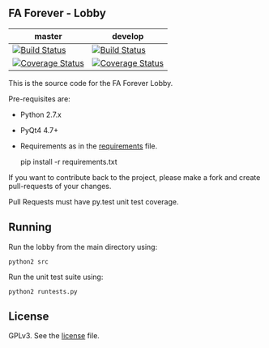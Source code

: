  

FA Forever - Lobby 
------------------
master|develop
 ------------ | -------------
[![Build Status](https://travis-ci.org/FAForever/lobby.svg?branch=master)](https://travis-ci.org/FAForever/lobby) | [![Build Status](https://travis-ci.org/FAForever/lobby.svg?branch=develop)](https://travis-ci.org/FAForever/lobby)
[![Coverage Status](https://coveralls.io/repos/FAForever/lobby/badge.png?branch=coverage)](https://coveralls.io/r/FAForever/lobby?branch=master) | [![Coverage Status](https://coveralls.io/repos/FAForever/lobby/badge.png?branch=coverage)](https://coveralls.io/r/FAForever/lobby?branch=develop)

This is the source code for the FA Forever Lobby.

Pre-requisites are:

- Python 2.7.x
- PyQt4 4.7+
- Requirements as in the [requirements](requirements.txt) file.


    pip install -r requirements.txt


If you want to contribute back to the project, please make a fork and create
pull-requests of your changes.

Pull Requests must have py.test unit test coverage.


Running
-------

Run the lobby from the main directory using:

    python2 src

Run the unit test suite using:

    python2 runtests.py

License
-------

GPLv3. See the [license](license.txt) file.
